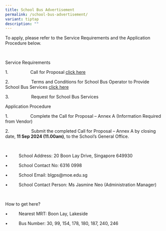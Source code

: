```yaml
---
title: School Bus Advertisement
permalink: /school-bus-advertisement/
variant: tiptap
description: ""
---
```

<p>To apply, please refer to the Service Requirements and the Application
Procedure below.</p>
<p>&nbsp;</p>
<p>Service Requirements</p>
<p>1.&nbsp;&nbsp;&nbsp;&nbsp;&nbsp;&nbsp;&nbsp;&nbsp;&nbsp;&nbsp;&nbsp;&nbsp;&nbsp;&nbsp;&nbsp;&nbsp;&nbsp;
Call for Proposal <a href="/files/call_for_proposal.pdf" rel="noopener nofollow" target="_blank">click here</a>
</p>
<p></p>
<p>2.&nbsp;&nbsp;&nbsp;&nbsp;&nbsp;&nbsp;&nbsp;&nbsp;&nbsp;&nbsp;&nbsp;&nbsp;&nbsp;&nbsp;&nbsp;&nbsp;&nbsp;
Terms and Conditions for School Bus Operator to Provide School Bus Services
<a href="/files/annex_b.pdf" rel="noopener nofollow" target="_blank">click here</a>
</p>
<p></p>
<p>3.&nbsp;&nbsp;&nbsp;&nbsp;&nbsp;&nbsp;&nbsp;&nbsp;&nbsp;&nbsp;&nbsp;&nbsp;&nbsp;&nbsp;&nbsp;&nbsp;&nbsp;
Request for School Bus Services</p>
<p></p>
<p>Application Procedure</p>
<p>1.&nbsp;&nbsp;&nbsp;&nbsp;&nbsp;&nbsp;&nbsp;&nbsp;&nbsp;&nbsp;&nbsp;&nbsp;&nbsp;&nbsp;&nbsp;&nbsp;&nbsp;
Complete the Call for Proposal – Annex A (Information Required from Vendor)</p>
<p></p>
<p>2.&nbsp;&nbsp;&nbsp;&nbsp;&nbsp;&nbsp;&nbsp;&nbsp;&nbsp;&nbsp;&nbsp;&nbsp;&nbsp;&nbsp;&nbsp;&nbsp;&nbsp;
Submit the completed Call for Proposal – Annex A by closing date, <strong>11 Sep 2024 (11.00am)</strong>,
to the School’s General Office.</p>
<p>&nbsp;</p>
<p>•&nbsp;&nbsp;&nbsp;&nbsp;&nbsp;&nbsp;&nbsp;&nbsp; School Address: 20 Boon
Lay Drive, Singapore 649930</p>
<p>•&nbsp;&nbsp;&nbsp;&nbsp;&nbsp;&nbsp;&nbsp;&nbsp; School Contact No: 6316
0998</p>
<p>•&nbsp;&nbsp;&nbsp;&nbsp;&nbsp;&nbsp;&nbsp;&nbsp; School Email: <a rel="noopener noreferrer nofollow" target="_blank">blgps@moe.edu.sg</a>
</p>
<p>•&nbsp;&nbsp;&nbsp;&nbsp;&nbsp;&nbsp;&nbsp;&nbsp; School Contact Person:
Ms Jasmine Neo (Administration Manager)</p>
<p>&nbsp;</p>
<p>How to get here?</p>
<p>•&nbsp;&nbsp;&nbsp;&nbsp;&nbsp;&nbsp;&nbsp;&nbsp; Nearest MRT: Boon Lay,
Lakeside</p>
<p>•&nbsp;&nbsp;&nbsp;&nbsp;&nbsp;&nbsp;&nbsp;&nbsp; Bus Number: 30, 99,
154, 178, 180, 187, 240, 246</p>
<p>&nbsp;</p>